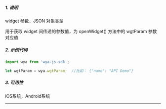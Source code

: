 ##### 1. 说明

widget 参数，JSON 对象类型

用于获取 widget 间传递的参数值，为 openWidget() 方法中的 wgtParam 参数对应值



##### 2. 示例代码

```javascript
import wya from 'wya-js-sdk';

let wgtParam = wya.wgtParam;  //比如： {"name": "API Demo"}
```
##### 3. 可用性
iOS系统，Android系统

---------

